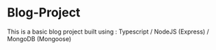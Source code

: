 # Blog-Project

This is a basic blog project built using : Typescript / NodeJS (Express) / MongoDB (Mongoose)
